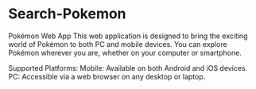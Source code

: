 # Search-Pokemon
Pokémon Web App
This web application is designed to bring the exciting world of Pokémon to both PC and mobile devices. You can explore Pokémon wherever you are, whether on your computer or smartphone.

Supported Platforms:
Mobile: Available on both Android and iOS devices.
PC: Accessible via a web browser on any desktop or laptop.
